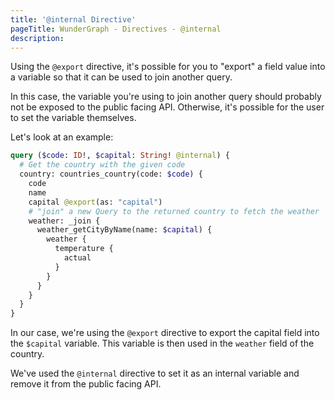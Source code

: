 ```yaml
---
title: '@internal Directive'
pageTitle: WunderGraph - Directives - @internal
description:
---
```


Using the `@export` directive,
it's possible for you to "export" a field value into a variable so that it can be used to join another query.

In this case, the variable you're using to join another query should probably not be exposed to the public facing API.
Otherwise, it's possible for the user to set the variable themselves.

Let's look at an example:

```graphql
query ($code: ID!, $capital: String! @internal) {
  # Get the country with the given code
  country: countries_country(code: $code) {
    code
    name
    capital @export(as: "capital")
    # "join" a new Query to the returned country to fetch the weather
    weather: _join {
      weather_getCityByName(name: $capital) {
        weather {
          temperature {
            actual
          }
        }
      }
    }
  }
}
```

In our case, we're using the `@export` directive to export the capital field into the `$capital` variable.
This variable is then used in the `weather` field of the country.

We've used the `@internal` directive to set it as an internal variable and remove it from the public facing API.

